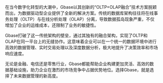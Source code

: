在当今数字化转型的大潮中，Gbase以其创新的“OLTP+OLAP融合”技术方案脱颖而出，为数据驱动型企业提供了全新的解决方案。传统的数据库架构往往将在线事务处理（OLTP）与在线分析处理（OLAP）分离，导致数据孤岛现象严重，不仅增加了企业的运维成本，还限制了业务的敏捷性。

Gbase打破了这一传统架构的壁垒，通过其独有的融合架构，实现了OLTP和OLAP在同一平台上的无缝协作。这意味着企业可以在一个统一的数据环境中进行高效的数据管理、实时交易处理以及深度数据分析，极大地提升了决策效率和市场响应速度。

无论是金融、电信还是零售行业，Gbase都能帮助企业构建更加灵活、高效的数据基础设施，助力企业在激烈的市场竞争中占据优势地位。选择Gbase，就是选择了未来数据管理的新高度。